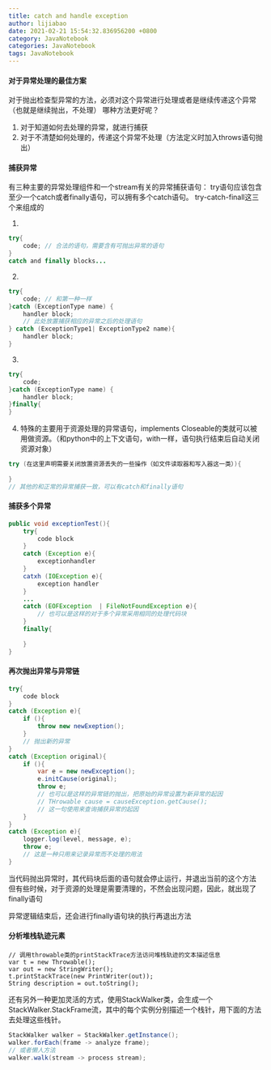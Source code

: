```yaml
---
title: catch and handle exception
author: lijiabao
date: 2021-02-21 15:54:32.836956200 +0800
category: JavaNotebook
categories: JavaNotebook
tags: JavaNotebook
---
```

#### 对于异常处理的最佳方案

对于抛出检查型异常的方法，必须对这个异常进行处理或者是继续传递这个异常（也就是继续抛出，不处理）
哪种方法更好呢？
1. 对于知道如何去处理的异常，就进行捕获
2. 对于不清楚如何处理的，传递这个异常不处理（方法定义时加入throws语句抛出）

#### 捕获异常

有三种主要的异常处理组件和一个stream有关的异常捕获语句：
try语句应该包含至少一个catch或者finally语句，可以拥有多个catch语句。
try-catch-finall这三个来组成的

1. 
```java
try{
	code; // 合法的语句，需要含有可抛出异常的语句
}
catch and finally blocks...
```

2. 
```java
try{
	code; // 和第一种一样
}catch (ExceptionType name) {
	handler block;
	// 此处放置捕获相应的异常之后的处理语句
} catch (ExceptionType1| ExceptionType2 name){
	handler block;
}
```
3. 
```java
try{
	code;
}catch (ExceptionType name) {
	handler block;
}finally{
}

```

4. 特殊的主要用于资源处理的异常语句，implements Closeable的类就可以被用做资源。（和python中的上下文语句，with一样，语句执行结束后自动关闭资源对象）
```java
try (在这里声明需要关闭放置资源丢失的一些操作（如文件读取器和写入器这一类）){
	
}
// 其他的和正常的异常捕获一致，可以有catch和finally语句
```


#### 捕获多个异常

```java
public void exceptionTest(){
	try{
		code block
	}
	catch (Exception e){
		exceptionhandler
	}
	catxh (IOException e){
		exception handler
	}
	...
	catch (EOFException  | FileNotFoundException e){
		// 也可以是这样的对于多个异常采用相同的处理代码块
	}
	finally{
			
	}
}
```

#### 再次抛出异常与异常链

```java
try{
	code block
}
catch (Exception e){
	if (){
		throw new newExeption();
	}
	// 抛出新的异常
}
catch (Exception original){
	if (){
		var e = new newException();
		e.initCause(original);
		throw e;
		// 也可以是这样的异常链的抛出，把原始的异常设置为新异常的起因
		// THrowable cause = causeException.getCause();
		// 这一句使用来查询捕获异常的起因
	}
}
catch (Exception e){
	logger.log(level, message, e);
	throw e;
	// 这是一种只用来记录异常而不处理的用法
}
```

当代码抛出异常时，其代码块后面的语句就会停止运行，并退出当前的这个方法
但有些时候，对于资源的处理是需要清理的，不然会出现问题，因此，就出现了finally语句

异常逻辑结束后，还会进行finally语句块的执行再退出方法



#### 分析堆栈轨迹元素

```
// 调用throwable类的printStackTrace方法访问堆栈轨迹的文本描述信息
var t = new Throwable();
var out = new StringWriter();
t.printStackTrace(new PrintWriter(out));
String description = out.toString();
```
还有另外一种更加灵活的方式，使用StackWalker类，会生成一个StackWalker.StackFrame流，其中的每个实例分别描述一个栈针，用下面的方法去处理这些栈针。

```java
StackWalker walker = StackWalker.getInstance();
walker.forEach(frame -> analyze frame);
// 或者懒人方法
walker.walk(stream -> process stream);
```